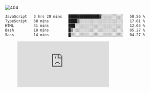 ![404](https://user-images.githubusercontent.com/378023/89412096-6f759d80-d761-11ea-8c57-84b30ef3f2b1.png)

<!--START_SECTION:waka-->

```txt
JavaScript   3 hrs 20 mins   ██████████████▓░░░░░░░░░░   58.56 %
TypeScript   58 mins         ████▒░░░░░░░░░░░░░░░░░░░░   17.01 %
HTML         41 mins         ███░░░░░░░░░░░░░░░░░░░░░░   12.03 %
Bash         18 mins         █▒░░░░░░░░░░░░░░░░░░░░░░░   05.27 %
Sass         14 mins         █░░░░░░░░░░░░░░░░░░░░░░░░   04.27 %
```

<!--END_SECTION:waka-->
<figure><embed src="https://wakatime.com/share/@018b853e-267a-435d-a858-33e2b098b9d7/f3c3aa68-553a-4373-a9f9-2d456f62f780.svg"></embed></figure>
